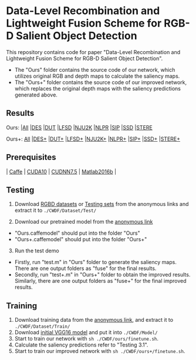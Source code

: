 # Data-Level Recombination and Lightweight Fusion Scheme for RGB-D Salient Object Detection

This repository contains code for paper "Data-Level Recombination and Lightweight Fusion Scheme for RGB-D Salient Object Detection".
* The "Ours" folder contains the source code of our network, which utilizes original RGB and depth maps to calculate the saliency maps.
* The "Ours+" folder contains the source code of our improved network, which replaces the original depth maps with the saliency predictions generated above.

## Results
Ours:  |[All](https://drive.google.com/file/d/1pYst3x1YLhulrQp6Yh7ycFoyvkyPH3gC/view?usp=sharing)
|[DES](https://drive.google.com/file/d/10X5OzrK79-SL16Rk1WVR6RZAgvAJ3DX_/view?usp=sharing)
|[DUT](https://drive.google.com/file/d/1o5h8NkEo93KSliYuIpNQs56F5uPjNeRm/view?usp=sharing)
|[LFSD](https://drive.google.com/file/d/1tf58qxAlsfUA7eFWdlbeF3XXfEcEZqAR/view?usp=sharing)
|[NJU2K](https://drive.google.com/file/d/1YpDYdgSY7iwqKQGEu80BbtnuxGp3gYHY/view?usp=sharing)
|[NLPR](https://drive.google.com/file/d/19Pp5bNXVDzaDEh-GHhkBNZ264kCYjvyb/view?usp=sharing)
|[SIP](https://drive.google.com/file/d/1bmZNjH410M-I8padKqiLMjAxzQ6AIyFn/view?usp=sharing)
|[SSD](https://drive.google.com/file/d/1q8yRa3ckKFOFaQQ4WgRwJU6wqJT5PERD/view?usp=sharing)
|[STERE](https://drive.google.com/file/d/13dlXbxhLbCsABYaITr0i3M3wZKsYnVkx/view?usp=sharing)

Ours+: [All](https://drive.google.com/file/d/1l9E6cpoKWQQCg87W02yu7x9dEnBVCm3a/view?usp=sharing)
|[DES+]()
|[DUT+]()
|[LFSD+]()
|[NJU2K+]()
|[NLPR+]()
|[SIP+]()
|[SSD+]()
|[STERE+]()

## Prerequisites
| [Caffe](https://github.com/BVLC/caffe) | [CUDA10](https://developer.nvidia.com/cuda-downloads) | [CUDNN7.5](https://docs.nvidia.com/deeplearning/sdk/cudnn-install/) | [Matlab2016b](https://www.mathworks.com/) |

## Testing
1. Download [RGBD datasets](https://drive.google.com/open?id=1DSJh3Tx_L48QPPXwtdTmNz3LELovAJpm) or [Testing sets](https://drive.google.com/open?id=1--_tAMlg_aUe_Qlub3H5oTQ2qGdqX-CW) from the anonymous links and extract it to `./CWDF/Dataset/Test/`

2. Download our pretrained model from the [anonymous link](https://drive.google.com/open?id=19X4D3k1P7PUWsn6Y6mq6vtk4lsmbLmgB)
* "Ours.caffemodel" should put into the folder "Ours"
* "Ours+.caffemodel" should put into the folder "Ours+"

3. Run the test demo
* Firstly, run "test.m" in "Ours" folder to generate the saliency maps. There are one output folders as "fuse" for the final results.
* Secondly, run "test+.m" in "Ours+" folder to obtain the improved results. Similarly, there are one output folders as "fuse+" for the final improved results.

## Training
1. Download training data from the [anonymous link](https://drive.google.com/file/d/1tmGjqfIAO2cTDZ8QmHXsUlBfZPTbtVeU/view?usp=sharing), and extract it to `./CWDF/Dataset/Train/`
2. Download [initial VGG16 model](https://drive.google.com/open?id=1GzhdJuPNtRCxnnK0AWpFHeb5jwMPJ6HK) and put it into `./CWDF/Model/`
3. Start to train our network with `sh ./CWDF/ours/finetune.sh`.
4. Calculate the saliency predictions refer to "Testing 3.1".
5. Start to train our improved network with `sh ./CWDF/ours+/finetune.sh`.
